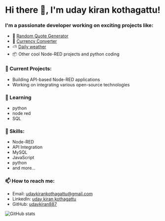 # Hi there 👋, I'm uday kiran kothagattu!

### I'm a passionate developer working on exciting projects like:

- 🔧 [Random Quote Generator](https://github.com/udaykiran887/random-quote-generator)
- 💱 [Currency Converter](https://github.com/udaykiran887/currency-converter)
- ⛅ [Daily weather](https://github.com/udaykiran887/daily-weather)
- 📦 Other cool Node-RED projects and python coding

### 🔭 Current Projects:
- Building API-based Node-RED applications
- Working on integrating various open-source technologies
  
### 📖 Learning 
- python
- node red
- SQL
  
### 🌱 Skills:
- Node-RED
- API Integration
- MySQL
- JavaScript
- python
- and more...

### 📫 How to reach me:
- Email: udaykirankothagattu@gmail.com
- LinkedIn: [uday kiran kothagattu](https://www.linkedin.com/in/uday-kiran-kothagattu)
- GitHub: [udaykiran887](https://github.com/udaykiran887)

![GitHub stats](https://github-readme-stats.vercel.app/api?username=udaykiran887&show_icons=true&theme=radical)
